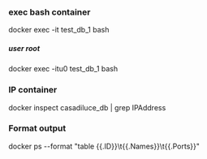 ### exec bash container
docker exec -it test_db_1 bash
##### user root
docker exec -itu0 test_db_1 bash
### IP container
docker inspect  casadiluce_db | grep IPAddress
### Format output
docker ps  --format "table {{.ID}}\t{{.Names}}\t{{.Ports}}"
